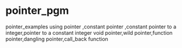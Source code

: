 # pointer_pgm
pointer_examples
using pointer ,constant pointer ,constant pointer to a integer,pointer to a constant integer
void pointer,wild pointer,function pointer,dangling pointer,call_back function
